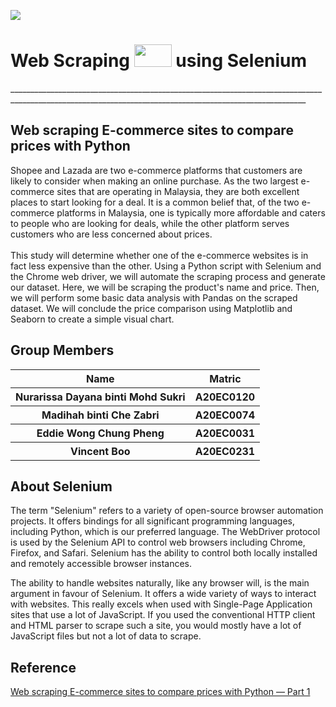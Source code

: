 <p align="left">
  <img src="https://github.com/drshahizan/python-web/blob/3b73985cb7b94daa350852d751106708f84e4677/selenium/group9/selenium_web.jpeg"/> 
</p>
<h1>
  Web Scraping 
  <img src="https://github.com/drshahizan/python-web/blob/3f3437d90985e8fce70cb90023ab83985f3d86eb/selenium/group9/lazada.png" width="60" height="36"/> 
  using Selenium
</h1>
________________________________________________________________________________________________________________________________________________________
<br>
<h2>Web scraping E-commerce sites to compare prices with Python</h2>
Shopee and Lazada are two e-commerce platforms that customers are likely to consider when making an online purchase. As the two largest e-commerce sites that are operating in Malaysia, they are both excellent places to start looking for a deal. It is a common belief that, of the two e-commerce platforms in Malaysia, one is typically more affordable and caters to people who are looking for deals, while the other platform serves customers who are less concerned about prices.
<br></br>
This study will determine whether one of the e-commerce websites is in fact less expensive than the other. Using a Python script with Selenium and the Chrome web driver, we will automate the scraping process and generate our dataset. Here, we will be scraping the product's name and price. Then, we will perform some basic data analysis with Pandas on the scraped dataset. We will conclude the price comparison using Matplotlib and Seaborn to create a simple visual chart.<br>
<h2> Group Members</h2>
<table>
  <tr>
    <th>Name</th>
    <th>Matric</th>
  </tr>
  <tr>
    <th>Nurarissa Dayana binti Mohd Sukri</th>
    <th>A20EC0120</th>
  </tr>
  <tr>
    <th>Madihah binti Che Zabri </th>
    <th>A20EC0074</th>
  </tr>
    <tr>
    <th>Eddie Wong Chung Pheng </th>
    <th>A20EC0031</th>
  </tr>
    </tr>
    <tr>
    <th>Vincent Boo</th>
    <th>A20EC0231</th>
  </tr>
</table>
<h2>
  About Selenium
  <br>
</h2>
The term "Selenium" refers to a variety of open-source browser automation projects. It offers bindings for all significant programming languages, including Python, which is our preferred language. The WebDriver protocol is used by the Selenium API to control web browsers including Chrome, Firefox, and Safari. Selenium has the ability to control both locally installed and remotely accessible browser instances.

The ability to handle websites naturally, like any browser will, is the main argument in favour of Selenium. It offers a wide variety of ways to interact with websites. This really excels when used with Single-Page Application sites that use a lot of JavaScript. If you used the conventional HTTP client and HTML parser to scrape such a site, you would mostly have a lot of JavaScript files but not a lot of data to scrape.
 
<h2>
  Reference
  <br>
</h2>  
<a href="https://medium.com/@zfwong.wilson/web-scraping-e-commerce-sites-to-compare-prices-with-python-part-1-360509ee5c62">Web scraping E-commerce sites to compare prices with Python — Part 1 </a>
